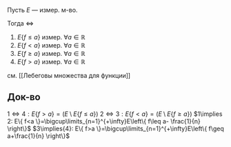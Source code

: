 Пусть $E$ — измер. м-во.

Тогда $\iff$
1. $E\{ f\leq a \}$ измер. $\forall a \in \mathbb{R}$
2. $E\{ f< a \}$ измер. $\forall a \in \mathbb{R}$
3. $E\{ f\geq a \}$ измер. $\forall a \in \mathbb{R}$
4. $E\{ f> a \}$ измер. $\forall a \in \mathbb{R}$

см. [[Лебеговы множества для функции]]

## Док-во

$1 \iff 4: E\{ f>a \}=(E\setminus E\{ f\leq a \})$
$2 \iff 3: E\{ f<a \}=(E\setminus E\{ f\geq a \})$
$1\implies 2: E\{ f<a \}=\bigcup\limits_{n=1}^{+\infty}E\left\{  f\leq a- \frac{1}{n}  \right\}$
$3\implies{4}: E\{ f>a \}=\bigcup\limits_{n=1}^{+\infty}E\left\{  f\geq a+\frac{1}{n}  \right\}$
